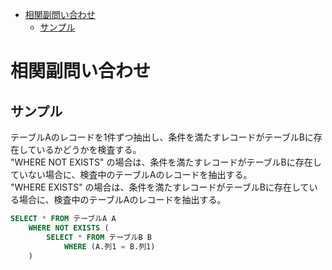 <!-- TOC START min:1 max:3 link:true asterisk:false update:true -->
- [相関副問い合わせ](#相関副問い合わせ)
  - [サンプル](#サンプル)
<!-- TOC END -->


# 相関副問い合わせ

## サンプル

テーブルAのレコードを1件ずつ抽出し、条件を満たすレコードがテーブルBに存在しているかどうかを検査する。  
"WHERE NOT EXISTS" の場合は、条件を満たすレコードがテーブルBに存在していない場合に、検査中のテーブルAのレコードを抽出する。  
"WHERE EXISTS" の場合は、条件を満たすレコードがテーブルBに存在している場合に、検査中のテーブルAのレコードを抽出する。  

```SQL
SELECT * FROM テーブルA A
	WHERE NOT EXISTS (
		SELECT * FROM テーブルB B
			WHERE (A.列1 = B.列1)
	)
```
